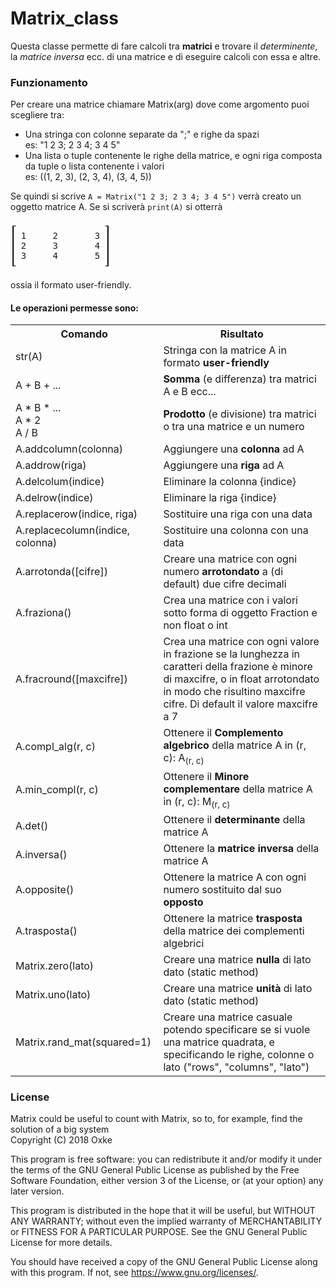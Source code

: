 # Matrix_class
Questa classe permette di fare calcoli tra **matrici** e trovare il _determinente_, la _matrice inversa_ ecc. di una matrice e di eseguire calcoli con essa e altre.
<br>
### Funzionamento
Per creare una matrice chiamare Matrix(arg) dove come argomento puoi scegliere tra:
<ul>
<li>Una stringa con colonne separate da ";" e righe da spazi<br>es: "1 2 3; 2 3 4; 3 4 5"</li>
<li>Una lista o tuple contenente le righe della matrice, e ogni riga composta da tuple o lista contenente i valori<br>es: ((1, 2, 3), (2, 3, 4), (3, 4, 5))</li>
</ul>
 Se quindi si scrive <code>A = Matrix("1 2 3; 2 3 4; 3 4 5")</code> verrà creato un oggetto matrice A.
 Se si scriverà <code>print(A)</code> si otterrà<br><pre>
┎                 ┒
┃ 1     2       3 ┃
┃ 2     3       4 ┃
┃ 3     4       5 ┃
┖                 ┚</pre>
ossia il formato user-friendly.

#### Le operazioni permesse sono:
<table>
<tr>
<th>Comando</th><th>Risultato</th>
</tr>
<tr><td>str(A)</td><td>Stringa con la matrice A in formato <b>user-friendly</b></td></tr>
<tr><td>A + B + ...</td><td><b>Somma</b> (e differenza) tra matrici A e B ecc...</td></tr>
<tr><td>A * B * ...<br>A * 2<br>A / B</td><td><b>Prodotto</b> (e divisione) tra matrici o tra una matrice e un numero</td><tr>
<tr><td>A.addcolumn(colonna)</td><td>Aggiungere una <b>colonna</b> ad A</td></tr>
<tr><td>A.addrow(riga)</td><td>Aggiungere una <b>riga</b> ad A</td></tr>
<tr><td>A.delcolum(indice)</td><td>Eliminare la colonna {indice}</td></tr>
<tr><td>A.delrow(indice)</td><td>Eliminare la riga {indice}</td></tr>
<tr><td>A.replacerow(indice, riga)</td><td>Sostituire una riga con una data</td></tr>
<tr><td>A.replacecolumn(indice, colonna)</td><td>Sostituire una colonna con una data</td></tr>
<tr><td>A.arrotonda([cifre])</td><td>Creare una matrice con ogni numero <b>arrotondato</b> a (di default) due cifre decimali</td></tr>
<tr><td>A.fraziona()</td><td>Crea una matrice con i valori sotto forma di oggetto Fraction e non float o int</td></tr>
<tr><td>A.fracround([maxcifre])</td><td>Crea una matrice con ogni valore in frazione se la lunghezza in caratteri della frazione è minore di maxcifre, o in float arrotondato in modo che risultino maxcifre cifre. Di default il valore maxcifre  a 7</td></tr>
<tr><td>A.compl_alg(r, c)</td><td>Ottenere il <b>Complemento algebrico</b> della matrice A in (r, c): A<sub>(r, c)</sub></td></tr>
<tr><td>A.min_compl(r, c)</td><td>Ottenere il <b>Minore complementare</b> della matrice A in (r, c): M<sub>(r, c)</sub></td></tr>
<tr><td>A.det()</td><td>Ottenere il <b>determinante</b> della matrice A</td></tr>
<tr><td>A.inversa()</td><td>Ottenere la <b>matrice inversa</b> della matrice A</td></tr>
<tr><td>A.opposite()</td><td>Ottenere la matrice A con ogni numero sostituito dal suo <b>opposto</b></td></tr>
<tr><td>A.trasposta()</td><td>Ottenere la matrice <b>trasposta</b> della matrice dei complementi algebrici</td></tr>
<tr><td>Matrix.zero(lato)</td><td>Creare una matrice <b>nulla</b> di lato dato (static method)</td></tr>
<tr><td>Matrix.uno(lato)</td><td>Creare una matrice <b>unità</b> di lato dato (static method)</td></tr>
<tr><td>Matrix.rand_mat(squared=1)</td><td>Creare una matrice casuale potendo specificare se si vuole una matrice quadrata, e specificando le righe, colonne o lato ("rows", "columns", "lato")
</table>

### License
Matrix could be useful to count with Matrix, so to, for example, find the solution of a big system
<br>Copyright (C) 2018 Oxke

This program is free software: you can redistribute it and/or modify
it under the terms of the GNU General Public License as published by
the Free Software Foundation, either version 3 of the License, or
(at your option) any later version.

This program is distributed in the hope that it will be useful,
but WITHOUT ANY WARRANTY; without even the implied warranty of
MERCHANTABILITY or FITNESS FOR A PARTICULAR PURPOSE.  See the
GNU General Public License for more details.

You should have received a copy of the GNU General Public License
along with this program.  If not, see <https://www.gnu.org/licenses/>.
